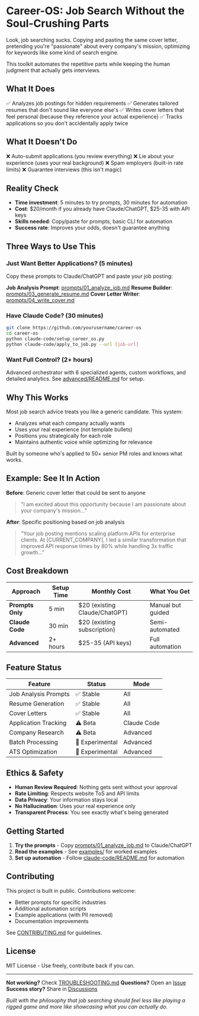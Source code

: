 # Career-OS: Job Search Without the Soul-Crushing Parts

Look, job searching sucks. Copying and pasting the same cover letter, pretending you're "passionate" about every company's mission, optimizing for keywords like some kind of search engine.

This toolkit automates the repetitive parts while keeping the human judgment that actually gets interviews.

## What It Does
✅ Analyzes job postings for hidden requirements
✅ Generates tailored resumes that don't sound like everyone else's
✅ Writes cover letters that feel personal (because they reference your actual experience)
✅ Tracks applications so you don't accidentally apply twice

## What It Doesn't Do
❌ Auto-submit applications (you review everything)
❌ Lie about your experience (uses your real background)
❌ Spam employers (built-in rate limits)
❌ Guarantee interviews (this isn't magic)

## Reality Check
- **Time investment**: 5 minutes to try prompts, 30 minutes for automation
- **Cost**: $20/month if you already have Claude/ChatGPT, $25-35 with API keys
- **Skills needed**: Copy/paste for prompts, basic CLI for automation
- **Success rate**: Improves your odds, doesn't guarantee anything

## Three Ways to Use This

### Just Want Better Applications? (5 minutes)
Copy these prompts to Claude/ChatGPT and paste your job posting:

**Job Analysis Prompt**: [prompts/01_analyze_job.md](prompts/01_analyze_job.md)
**Resume Builder**: [prompts/03_generate_resume.md](prompts/03_generate_resume.md)
**Cover Letter Writer**: [prompts/04_write_cover.md](prompts/04_write_cover.md)

### Have Claude Code? (30 minutes)
```bash
git clone https://github.com/yourusername/career-os
cd career-os
python claude-code/setup_career_os.py
python claude-code/apply_to_job.py --url [job-url]
```

### Want Full Control? (2+ hours)
Advanced orchestrator with 6 specialized agents, custom workflows, and detailed analytics.
See [advanced/README.md](advanced/README.md) for setup.

## Why This Works
Most job search advice treats you like a generic candidate. This system:
- Analyzes what each company actually wants
- Uses your real experience (not template bullets)
- Positions you strategically for each role
- Maintains authentic voice while optimizing for relevance

Built by someone who's applied to 50+ senior PM roles and knows what works.

## Example: See It In Action

**Before**: Generic cover letter that could be sent to anyone
> "I am excited about this opportunity because I am passionate about your company's mission..."

**After**: Specific positioning based on job analysis
> "Your job posting mentions scaling platform APIs for enterprise clients. At [CURRENT_COMPANY], I led a similar transformation that improved API response times by 80% while handling 3x traffic growth..."

## Cost Breakdown

| Approach | Setup Time | Monthly Cost | What You Get |
|----------|------------|--------------|--------------|
| **Prompts Only** | 5 min | $20 (existing Claude/ChatGPT) | Manual but guided |
| **Claude Code** | 30 min | $20 (existing subscription) | Semi-automated |
| **Advanced** | 2+ hours | $25-35 (API keys) | Full automation |

## Feature Status

| Feature | Status | Mode |
|---------|--------|------|
| Job Analysis Prompts | ✅ Stable | All |
| Resume Generation | ✅ Stable | All |
| Cover Letters | ✅ Stable | All |
| Application Tracking | ⚠️ Beta | Claude Code |
| Company Research | ⚠️ Beta | Advanced |
| Batch Processing | 🧪 Experimental | Advanced |
| ATS Optimization | 🧪 Experimental | Advanced |

## Ethics & Safety

- **Human Review Required**: Nothing gets sent without your approval
- **Rate Limiting**: Respects website ToS and API limits
- **Data Privacy**: Your information stays local
- **No Hallucination**: Uses your real experience only
- **Transparent Process**: You see exactly what's being generated

## Getting Started

1. **Try the prompts** - Copy [prompts/01_analyze_job.md](prompts/01_analyze_job.md) to Claude/ChatGPT
2. **Read the examples** - See [examples/](examples/) for worked examples
3. **Set up automation** - Follow [claude-code/README.md](claude-code/README.md) for automation

## Contributing

This project is built in public. Contributions welcome:
- Better prompts for specific industries
- Additional automation scripts
- Example applications (with PII removed)
- Documentation improvements

See [CONTRIBUTING.md](CONTRIBUTING.md) for guidelines.

## License

MIT License - Use freely, contribute back if you can.

---

**Not working?** Check [TROUBLESHOOTING.md](TROUBLESHOOTING.md)
**Questions?** Open an [Issue](https://github.com/yourusername/career-os/issues)
**Success story?** Share in [Discussions](https://github.com/yourusername/career-os/discussions)

*Built with the philosophy that job searching should feel less like playing a rigged game and more like showcasing what you can actually do.*